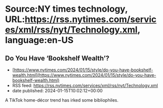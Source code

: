 # Source:NY times technology, URL:https://rss.nytimes.com/services/xml/rss/nyt/Technology.xml, language:en-US

## Do You Have ‘Bookshelf Wealth’?
 - [https://www.nytimes.com/2024/01/15/style/do-you-have-bookshelf-wealth.html](https://www.nytimes.com/2024/01/15/style/do-you-have-bookshelf-wealth.html)
 - RSS feed: https://rss.nytimes.com/services/xml/rss/nyt/Technology.xml
 - date published: 2024-01-15T10:02:12+00:00

A TikTok home-décor trend has irked some bibliophiles.

